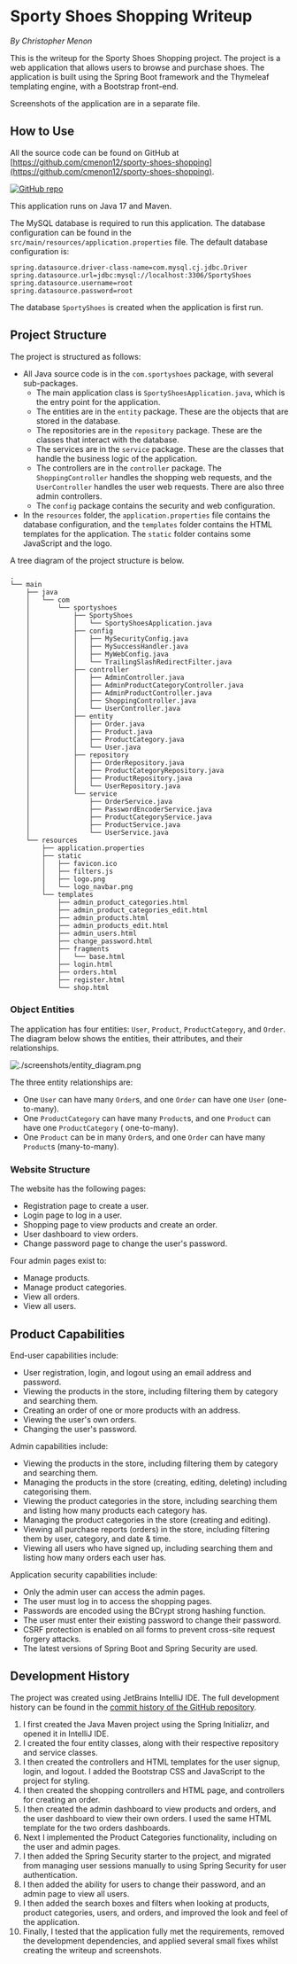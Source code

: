 # Sporty Shoes Shopping Writeup

*By Christopher Menon*

This is the writeup for the Sporty Shoes Shopping project. The project is a web application that
allows users to browse and purchase shoes. The application is built using the Spring Boot framework
and the Thymeleaf templating engine, with a Bootstrap front-end.

Screenshots of the application are in a separate file.

## How to Use

All the source code can be found on GitHub
at [https://github.com/cmenon12/sporty-shoes-shopping](https://github.com/cmenon12/sporty-shoes-shopping).

[![GitHub repo](./screenshots/github_repo.png)](https://github.com/cmenon12/sporty-shoes-shopping)

This application runs on Java 17 and Maven.

The MySQL database is required to run this application. The database configuration can be found in
the `src/main/resources/application.properties` file. The default database configuration is:

```properties
spring.datasource.driver-class-name=com.mysql.cj.jdbc.Driver
spring.datasource.url=jdbc:mysql://localhost:3306/SportyShoes
spring.datasource.username=root
spring.datasource.password=root
```

The database `SportyShoes` is created when the application is first run.

## Project Structure

The project is structured as follows:

- All Java source code is in the `com.sportyshoes` package, with several sub-packages.
    - The main application class
      is `SportyShoesApplication.java`, which is the entry point for the application.
    - The entities are in the `entity` package.
  These are the objects that are stored in the database.
    - The repositories are in the `repository`
  package. These are the classes that interact with the database.
    - The services are in the `service` package.
  These are the classes that handle the business logic of the application.
    - The controllers are in the `controller`
  package. The `ShoppingController` handles the shopping web requests, and the `UserController`
  handles the
  user web requests. There are also three admin controllers.
    - The `config` package contains the security and web
  configuration.
- In the `resources` folder, the `application.properties` file contains
  the database configuration, and the `templates` folder contains the HTML templates for the
  application. The `static` folder contains some JavaScript and the logo.

A tree diagram of the project structure is below.

```
.
└── main
    ├── java
    │   └── com
    │       └── sportyshoes
    │           ├── SportyShoes
    │           │   └── SportyShoesApplication.java
    │           ├── config
    │           │   ├── MySecurityConfig.java
    │           │   ├── MySuccessHandler.java
    │           │   ├── MyWebConfig.java
    │           │   └── TrailingSlashRedirectFilter.java
    │           ├── controller
    │           │   ├── AdminController.java
    │           │   ├── AdminProductCategoryController.java
    │           │   ├── AdminProductController.java
    │           │   ├── ShoppingController.java
    │           │   └── UserController.java
    │           ├── entity
    │           │   ├── Order.java
    │           │   ├── Product.java
    │           │   ├── ProductCategory.java
    │           │   └── User.java
    │           ├── repository
    │           │   ├── OrderRepository.java
    │           │   ├── ProductCategoryRepository.java
    │           │   ├── ProductRepository.java
    │           │   └── UserRepository.java
    │           └── service
    │               ├── OrderService.java
    │               ├── PasswordEncoderService.java
    │               ├── ProductCategoryService.java
    │               ├── ProductService.java
    │               └── UserService.java
    └── resources
        ├── application.properties
        ├── static
        │   ├── favicon.ico
        │   ├── filters.js
        │   ├── logo.png
        │   └── logo_navbar.png
        └── templates
            ├── admin_product_categories.html
            ├── admin_product_categories_edit.html
            ├── admin_products.html
            ├── admin_products_edit.html
            ├── admin_users.html
            ├── change_password.html
            ├── fragments
            │   └── base.html
            ├── login.html
            ├── orders.html
            ├── register.html
            └── shop.html
```

### Object Entities

The application has four entities: `User`, `Product`, `ProductCategory`, and `Order`. The diagram
below shows the entities, their attributes, and their relationships.

![./screenshots/entity_diagram.png](./screenshots/entity_diagram.png)

The three entity relationships are:

- One `User` can have many `Order`s, and one `Order` can have one `User` (one-to-many).
- One `ProductCategory` can have many `Product`s, and one `Product` can have one `ProductCategory` (
  one-to-many).
- One `Product` can be in many `Order`s, and one `Order` can have many `Product`s (many-to-many).

### Website Structure

The website has the following pages:

- Registration page to create a user.
- Login page to log in a user.
- Shopping page to view products and create an order.
- User dashboard to view orders.
- Change password page to change the user's password.

Four admin pages exist to:

- Manage products.
- Manage product categories.
- View all orders.
- View all users.

## Product Capabilities

End-user capabilities include:

- User registration, login, and logout using an email address and password.
- Viewing the products in the store, including filtering them by category and searching them.
- Creating an order of one or more products with an address.
- Viewing the user's own orders.
- Changing the user's password.

Admin capabilities include:

- Viewing the products in the store, including filtering them by category and searching them.
- Managing the products in the store (creating, editing, deleting) including categorising them.
- Viewing the product categories in the store, including searching them and listing how many
  products each category has.
- Managing the product categories in the store (creating and editing).
- Viewing all purchase reports (orders) in the store, including filtering them by user, category,
  and date & time.
- Viewing all users who have signed up, including searching them and listing how many orders each
  user has.

Application security capabilities include:

- Only the admin user can access the admin pages.
- The user must log in to access the shopping pages.
- Passwords are encoded using the BCrypt strong hashing function.
- The user must enter their existing password to change their password.
- CSRF protection is enabled on all forms to prevent cross-site request forgery attacks.
- The latest versions of Spring Boot and Spring Security are used.

## Development History

The project was created using JetBrains IntelliJ IDE. The full development history can be found in
the [commit history of the GitHub repository](https://github.com/cmenon12/sporty-shoes-shopping/commits/main/).

1. I first created the Java Maven project using the Spring Initializr, and opened it in IntelliJ
   IDE.
2. I created the four entity classes, along with their respective repository and service classes.
3. I then created the controllers and HTML templates for the user signup, login, and logout. I added
   the Bootstrap CSS and JavaScript to the project for styling.
4. I then created the shopping controllers and HTML page, and controllers for creating an order.
5. I then created the admin dashboard to view products and orders, and the user dashboard to view
   their own orders. I used the same HTML template for the two orders dashboards.
6. Next I implemented the Product Categories functionality, including on the user and admin pages.
7. I then added the Spring Security starter to the project, and migrated from managing user sessions
   manually to using Spring Security for user authentication.
8. I then added the ability for users to change their password, and an admin page to view all users.
9. I then added the search boxes and filters when looking at products, product categories, users,
   and orders, and improved the look and feel of the application.
10. Finally, I tested that the application fully met the requirements, removed the development
    dependencies, and applied several small fixes whilst creating the writeup and screenshots.

